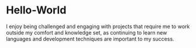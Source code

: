 # Hello-World
I enjoy being challenged and engaging with projects that require me to work outside my comfort and knowledge set, as continuing to learn new languages and development techniques are important to my success.
